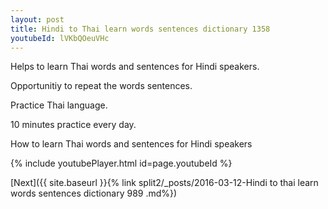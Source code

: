 ```yaml
---
layout: post
title: Hindi to Thai learn words sentences dictionary 1358 
youtubeId: lVKbQOeuVHc
---
```

 
 
Helps to learn Thai words and sentences for Hindi speakers.

Opportunitiy to repeat the words sentences. 

Practice Thai language. 
 
10 minutes practice every day. 
 
How to learn Thai words and sentences for Hindi speakers 
 
{% include youtubePlayer.html id=page.youtubeId %}
 
 
[Next]({{ site.baseurl }}{% link  split2/_posts/2016-03-12-Hindi to thai learn words sentences dictionary 989 .md%})
 
